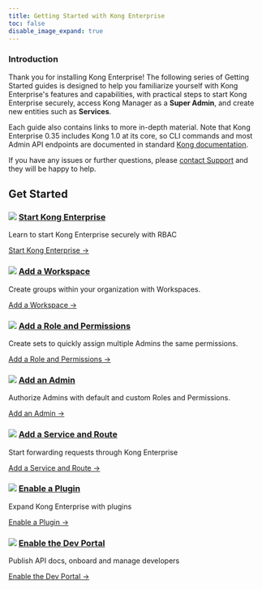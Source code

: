 ```yaml
---
title: Getting Started with Kong Enterprise
toc: false
disable_image_expand: true
---
```


### Introduction

Thank you for installing Kong Enterprise! The following series of Getting Started
guides is designed to help you familiarize yourself with Kong Enterprise's features
and capabilities, with practical steps to start Kong Enterprise securely, access
Kong Manager as a **Super Admin**, and create new entities such as **Services**.

Each guide also contains links to more in-depth material. Note that Kong
 Enterprise 0.35 includes Kong 1.0 at its core, so CLI commands and most Admin
 API endpoints are documented in standard [Kong documentation](/gateway-oss/latest/).

 If you have any issues or further questions, please
[contact Support](https://support.konghq.com/support/s/) and they will be happy
 to help.

## Get Started

<div class="docs-grid">
  <div class="docs-grid-block">
    <h3>
        <img src="/assets/images/icons/documentation/icn-window.svg" />
        <a href="/enterprise/{{page.kong_version}}/getting-started/start-kong/">Start Kong Enterprise</a>
    </h3>
    <p>Learn to start Kong Enterprise securely with RBAC</p>
    <a href="/enterprise/{{page.kong_version}}/getting-started/start-kong/">
        Start Kong Enterprise &rarr;
    </a>
  </div>

  <div class="docs-grid-block">
    <h3>
        <img src="/assets/images/icons/documentation/icn-window.svg" />
        <a href="/enterprise/{{page.kong_version}}/getting-started/add-workspace/">Add a Workspace</a>
    </h3>
    <p>Create groups within your organization with Workspaces.</p>
    <a href="/enterprise/{{page.kong_version}}/getting-started/add-workspace/">
        Add a Workspace &rarr;
    </a>
  </div>

  <div class="docs-grid-block">
    <h3>
        <img src="/assets/images/icons/documentation/icn-window.svg" />
        <a href="/enterprise/{{page.kong_version}}/getting-started/add-role/">Add a Role and Permissions</a>
    </h3>
    <p>Create sets to quickly assign multiple Admins the same permissions.</p>
    <a href="/enterprise/{{page.kong_version}}/getting-started/add-role/">Add a Role and Permissions &rarr;</a>
  </div>

  <div class="docs-grid-block">
    <h3>
        <img src="/assets/images/icons/documentation/icn-window.svg" />
        <a href="/enterprise/{{page.kong_version}}/getting-started/add-admin/">Add an Admin</a>
    </h3>
    <p>Authorize Admins with default and custom Roles and Permissions.</p>
    <a href="/enterprise/{{page.kong_version}}/getting-started/add-admin/">Add an Admin &rarr;</a>
  </div>

  <div class="docs-grid-block">
    <h3>
        <img src="/assets/images/icons/documentation/icn-window.svg" />
        <a href="/enterprise/{{page.kong_version}}/getting-started/add-service/">Add a Service and Route</a>
    </h3>
    <p>Start forwarding requests through Kong Enterprise</p>
    <a href="/enterprise/{{page.kong_version}}/getting-started/add-service/">Add a Service and Route &rarr;</a>
  </div>

  <div class="docs-grid-block">
    <h3>
        <img src="/assets/images/icons/documentation/icn-window.svg" />
        <a href="/enterprise/{{page.kong_version}}/getting-started/enable-plugin/">Enable a Plugin</a>
    </h3>
    <p>Expand Kong Enterprise with plugins</p>
    <a href="/enterprise/{{page.kong_version}}/getting-started/enable-plugin/">Enable a Plugin &rarr;</a>
  </div>

  <div class="docs-grid-block">
    <h3>
        <img src="/assets/images/icons/documentation/icn-window.svg" />
        <a href="/enterprise/{{page.kong_version}}/getting-started/enable-dev-portal">Enable the Dev Portal</a>
    </h3>
    <p>Publish API docs, onboard and manage developers</p>
    <a href="/enterprise/{{page.kong_version}}/getting-started/enable-dev-portal">Enable the Dev Portal &rarr;</a>
  </div>

</div>

